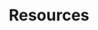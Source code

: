 ---
layout: ../layouts/Layout.astro
title: Resources
description: TBD
section: Getting Started
order: 2	
---